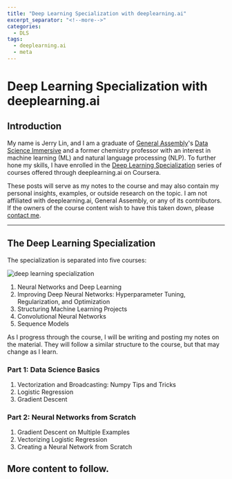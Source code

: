 ```yaml
---
title: "Deep Learning Specialization with deeplearning.ai"
excerpt_separator: "<!--more-->"
categories:
  - DLS
tags:
  - deeplearning.ai
  - meta
---
```


# Deep Learning Specialization with deeplearning.ai

## Introduction
My name is Jerry Lin, and I am a graduate of [General Assembly](https://generalassemb.ly/)'s [Data Science Immersive](https://generalassemb.ly/education/data-science-immersive/los-angeles) and a former chemistry professor with an interest in machine learning (ML) and natural language processing (NLP). To further hone my skills, I have enrolled in the [Deep Learning Specialization](https://www.coursera.org/specializations/deep-learning) series of courses offered through deeplearning.ai on Coursera.

These posts will serve as my notes to the course and may also contain my personal insights, examples, or outside research on the topic. I am not affiliated with deeplearning.ai, General Assembly, or any of its contributors. If the owners of the course content wish to have this taken down, please [contact me](mailto:jydiw.code@gmail.com).

---

## The Deep Learning Specialization
The specialization is separated into five courses:

![deep learning specialization](https://jydiw.github.io/assets/images/deep-learning-specialization.jpg)

1. Neural Networks and Deep Learning
2. Improving Deep Neural Networks: Hyperparameter Tuning, Regularization, and Optimization
3. Structuring Machine Learning Projects
4. Convolutional Neural Networks
5. Sequence Models

As I progress through the course, I will be writing and posting my notes on the material. They will follow a similar structure to the course, but that may change as I learn.

### Part 1: Data Science Basics

1. Vectorization and Broadcasting: Numpy Tips and Tricks
2. Logistic Regression
3. Gradient Descent

### Part 2: Neural Networks from Scratch

1. Gradient Descent on Multiple Examples
2. Vectorizing Logistic Regression
3. Creating a Neural Network from Scratch

<!--more-->

## More content to follow.